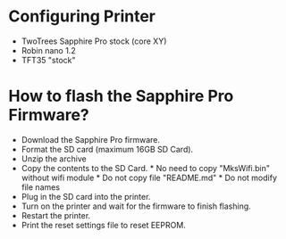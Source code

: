 # Configuring Printer

  - TwoTrees Sapphire Pro stock (core XY)
  - Robin nano 1.2
  - TFT35 "stock"

# How to flash the Sapphire Pro Firmware?

  - Download the Sapphire Pro firmware.
  - Format the SD card (maximum 16GB SD Card).
  - Unzip the archive
  - Copy the contents to the SD Card.
         * No need to copy "MksWifi.bin" without wifi module
         * Do not copy file "README.md"
         * Do not modify file names
  - Plug in the SD card into the printer.
  - Turn on the printer and wait for the firmware to finish flashing.
  - Restart the printer.
  - Print the reset settings file to reset EEPROM.
